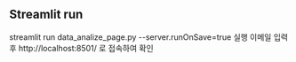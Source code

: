 ## Streamlit run

streamlit run data_analize_page.py --server.runOnSave=true 실행
이메일 입력 후
http://localhost:8501/ 로 접속하여 확인
